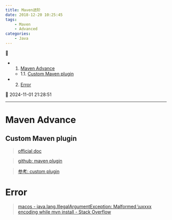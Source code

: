 ```yaml
---
title: Maven进阶
date: 2018-12-20 10:25:45
tags: 
    - Maven
    - Advanced
categories:
    - Java
---
```


💠

- 1. [Maven Advance](#maven-advance)
    - 1.1. [Custom Maven plugin](#custom-maven-plugin)
- 2. [Error](#error)

💠 2024-11-01 21:28:51
****************************************
# Maven Advance

## Custom Maven plugin 

> [official doc](http://maven.apache.org/guides/mini/guide-configuring-plugins.html)

> [github: maven plugin](https://github.com/search?q=maven+plugin)

> [参考: custom plugin](https://javabeat.net/writing-a-custom-plugin-for-maven/)


# Error
> [macos - java.lang.IllegalArgumentException: Malformed \uxxxx encoding while mvn install - Stack Overflow](https://stackoverflow.com/questions/68003423/java-lang-illegalargumentexception-malformed-uxxxx-encoding-while-mvn-install)  